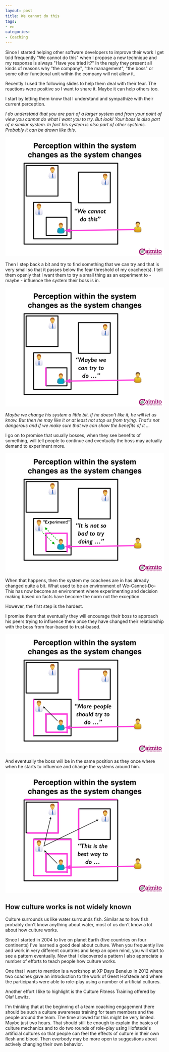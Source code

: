 ```yaml
---
layout: post
title: We cannot do this
tags:
- en
categories:
- Coaching
---
```

Since I started helping other software developers to improve their work I get told frequently "We cannot do this" when I propose a new technique and my response is always "Have you tried it?" In the reply they present all kinds of reasons why "the company", "the management", "the boss" or some other functional unit within the company will not allow it.

Recently I used the following slides to help them deal with their fear. The reactions were positive so I want to share it. Maybe it can help others too.

I start by letting them know that I understand and sympathize with their current perception. 

*I do understand that you are part of a larger system and from your point of view you cannot do what I want you to try. But look! Your boss is also part of a similar system. In fact his system is also part of other systems. Probably it can be drawn like this.*

![Perception.001](/img/posts/perception/perception.001.jpg)

Then I step back a bit and try to find something that we can try and that is very small so that it passes below the fear threshold of my coachee(s). I tell them openly that I want them to try a small thing as an experiment to - maybe - influence the system their boss is in.

![Perception.002](/img/posts/perception/perception.002.jpg)

*Maybe we change his system a little bit. If he doesn't like it, he will let us know. But then he may like it or at least not stop us from trying. That's not dangerous and if we make sure that we can show the benefits of it ...*

I go on to promise that usually bosses, when they see benefits of something, will tell people to continue and eventually the boss may actually demand to experiment more.

![Perception.003](/img/posts/perception/perception.003.jpg)

When that happens, then the system my coachees are in has already changed quite a bit. What used to be an environment of We-Cannot-Do-This has now become an environment where experimenting and decision making based on facts have become the norm not the exception.

However, the first step is the hardest. 

I promise them that eventually they will encourage their boss to approach his peers trying to influence them once they have changed their relationship with the boss from fear-based to trust-based.

![Perception.004](/img/posts/perception/perception.004.jpg)

And eventually the boss will be in the same position as they once where when he starts to influence and change the systems around him.

![Perception.005](/img/posts/perception/perception.005.jpg)

## How culture works is not widely known
Culture surrounds us like water surrounds fish. Similar as to how fish probably don't know anything about water, most of us don't know a lot about how culture works.

Since I started in 2004 to live on planet Earth (five countries on four continents) I've learned a good deal about culture. When you frequently live and work in very different countries and keep an open mind, you will start to see a pattern eventually. Now that I discovered a pattern I also appreciate a number of efforts to teach people how culture works. 

One that I want to mention is a workshop at XP Days Benelux in 2012 where two coaches gave an introduction to the work of Geert Hofstede and where the participants were able to role-play using a number of artificial cultures.

Another effort I like to highlight is the Culture Fitness Training offered by Olaf Lewitz.

I'm thinking that at the beginning of a team coaching engagement there should be such a culture awareness training for team members and the people around the team. The time allowed for this might be very limited. Maybe just two hours. That should still be enough to explain the basics of culture mechanics and to do two rounds of role-play using Hofstede's artificial cultures so that people can feel the effects of culture in their own flesh and blood. Then everbody may be more open to suggestions about actively changing their own behavior.

